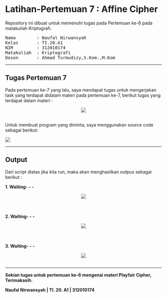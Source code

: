 # Latihan-Pertemuan 7 : Affine Cipher
Repository ini dibuat untuk memenuhi tugas pada Pertemuan ke-6 pada matakuliah Kriptografi.
<br>

<pre>
Nama        : Naufal Nirwansyah 
Kelas       : TI.20.A1
NIM         : 312010174
Matakuliah  : Kriptografi
Dosen       : Ahmad Turmudizy,S.Kom.,M.Kom
</pre>


***
 ## Tugas Pertemuan 7

 Pada pertemuan ke-7 yang lalu, saya mendapat tugas untuk mengerjakan task yang terdapat didalam materi pada pertemuan ke-7, berikut tugas yang terdapat dalam materi : <br>
<div align="center">
<img src="images/" >
</div>
<br>

Untuk membuat program yang diminta, saya menggunakan source code sebagai berikut: <br>

<img src="images/" >
<br>



***

## Output

Dari script diatas jika kita run, maka akan menghasilkan outpus sebagai berikut : <br>

**1. Waiting- - -**
<div align="center">
<img src="images/" >
</div>
<br>
<br>

**2. Waiting- - -**
<div align="center">
<img src="images/" >
</div>
<br>
<br>

**3. Waiting- - -**
<div align="center">
<img src="images/" >
</div>
<br>


***
**Sekian tugas untuk pertemuan ke-6 mengenai materi Playfair Cipher, Terimakasih.**
<br>

**Naufal Nirwansyah | TI. 20. A1 | 312010174**